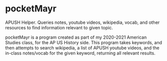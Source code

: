 # pocketMayr
 APUSH Helper. Queries notes, youtube videos, wikipedia, vocab, and other resources to find information relevant to given topic.

pocketMayr is a program created as part of my 2020-2021 American Studies class, for the AP US History side. This program takes keywords, and then attempts to search wikipedia, a list of APUSH youtube videos, and the in-class notes/vocab for the given keyword, returning all relevant results. 
